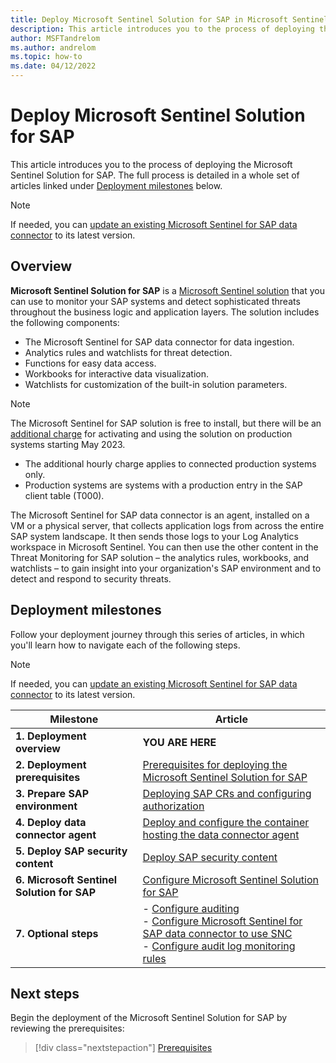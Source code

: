 ```yaml
---
title: Deploy Microsoft Sentinel Solution for SAP in Microsoft Sentinel
description: This article introduces you to the process of deploying the Microsoft Sentinel Solution for SAP.
author: MSFTandrelom
ms.author: andrelom
ms.topic: how-to
ms.date: 04/12/2022
---
```


# Deploy Microsoft Sentinel Solution for SAP

This article introduces you to the process of deploying the Microsoft Sentinel Solution for SAP. The full process is detailed in a whole set of articles linked under [Deployment milestones](#deployment-milestones) below.

> [!NOTE]
> If needed, you can [update an existing Microsoft Sentinel for SAP data connector](update-sap-data-connector.md) to its latest version. 

## Overview

**Microsoft Sentinel Solution for SAP** is a [Microsoft Sentinel solution](../sentinel-solutions.md) that you can use to monitor your SAP systems and detect sophisticated threats throughout the business logic and application layers. The solution includes the following components:
- The Microsoft Sentinel for SAP data connector for data ingestion.
- Analytics rules and watchlists for threat detection.
- Functions for easy data access. 
- Workbooks for interactive data visualization. 
- Watchlists for customization of the built-in solution parameters.  

> [!NOTE]
> The Microsoft Sentinel for SAP solution is free to install, but there will be an [additional charge](https://azure.microsoft.com/pricing/offers/microsoft-sentinel-sap-promo/) for activating and using the solution on production systems starting May 2023. 
>
> - The additional hourly charge applies to connected production systems only. 
> - Production systems are systems with a production entry in the SAP client table (T000). 

The Microsoft Sentinel for SAP data connector is an agent, installed on a VM or a physical server, that collects application logs from across the entire SAP system landscape. It then sends those logs to your Log Analytics workspace in Microsoft Sentinel. You can then use the other content in the Threat Monitoring for SAP solution – the analytics rules, workbooks, and watchlists – to gain insight into your organization's SAP environment and to detect and respond to security threats.

## Deployment milestones

Follow your deployment journey through this series of articles, in which you'll learn how to navigate each of the following steps.

> [!NOTE]
> If needed, you can [update an existing Microsoft Sentinel for SAP data connector](update-sap-data-connector.md) to its latest version. 

| Milestone | Article |
| --------- | ------- |
| **1. Deployment overview** | **YOU ARE HERE** |
| **2. Deployment prerequisites** | [Prerequisites for deploying the Microsoft Sentinel Solution for SAP](prerequisites-for-deploying-sap-continuous-threat-monitoring.md) |
| **3. Prepare SAP environment** | [Deploying SAP CRs and configuring authorization](preparing-sap.md) |
| **4. Deploy data connector agent** | [Deploy and configure the container hosting the data connector agent](deploy-data-connector-agent-container.md) |
| **5. Deploy SAP security content** | [Deploy SAP security content](deploy-sap-security-content.md)
| **6. Microsoft Sentinel Solution for SAP** | [Configure Microsoft Sentinel Solution for SAP](deployment-solution-configuration.md) |
| **7. Optional steps** | - [Configure auditing](configure-audit.md)<br>- [Configure Microsoft Sentinel for SAP data connector to use SNC](configure-snc.md)<br>- [Configure audit log monitoring rules](configure-audit-log-rules.md)

## Next steps

Begin the deployment of the Microsoft Sentinel Solution for SAP by reviewing the prerequisites:
> [!div class="nextstepaction"]
> [Prerequisites](prerequisites-for-deploying-sap-continuous-threat-monitoring.md)
